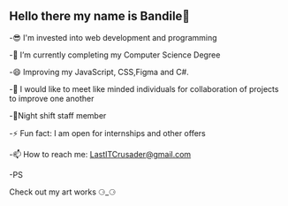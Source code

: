 ## Hello there my name is Bandile👋


 -😎 I'm invested into web development and programming
 
 -🌱 I’m currently completing my Computer Science Degree
 
 -😄 Improving my JavaScript, CSS,Figma and C#.
 
 -👯 I would like to meet like minded individuals for collaboration of projects to improve one another
 
 -🦇Night shift staff member
 
 -⚡ Fun fact: I am open for internships and other offers
 
 -📫 How to reach me: LastITCrusader@gmail.com
 
-PS

Check out my art works ⚆_⚆

